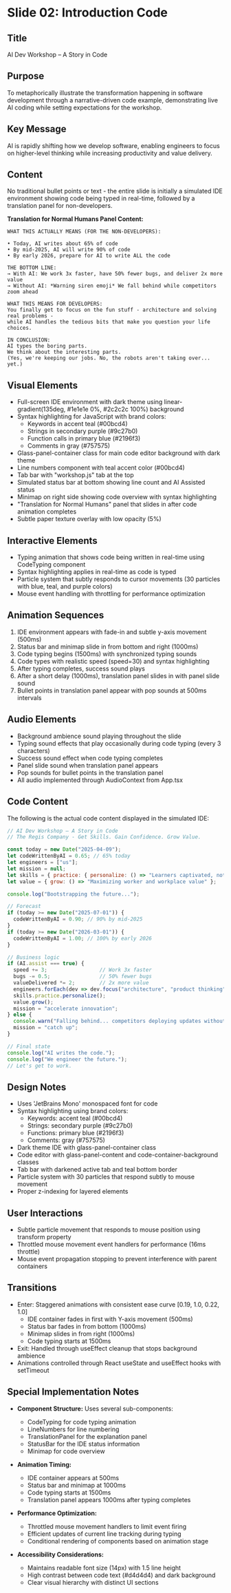# Slide 02: Introduction Code

## Title
AI Dev Workshop – A Story in Code

## Purpose
To metaphorically illustrate the transformation happening in software development through a narrative-driven code example, demonstrating live AI coding while setting expectations for the workshop.

## Key Message
AI is rapidly shifting how we develop software, enabling engineers to focus on higher-level thinking while increasing productivity and value delivery.

## Content
No traditional bullet points or text - the entire slide is initially a simulated IDE environment showing code being typed in real-time, followed by a translation panel for non-developers.

**Translation for Normal Humans Panel Content:**
```
WHAT THIS ACTUALLY MEANS (FOR THE NON-DEVELOPERS):

• Today, AI writes about 65% of code
• By mid-2025, AI will write 90% of code
• By early 2026, prepare for AI to write ALL the code

THE BOTTOM LINE:
→ With AI: We work 3x faster, have 50% fewer bugs, and deliver 2x more value
→ Without AI: *Warning siren emoji* We fall behind while competitors zoom ahead

WHAT THIS MEANS FOR DEVELOPERS:
You finally get to focus on the fun stuff - architecture and solving real problems -
while AI handles the tedious bits that make you question your life choices.

IN CONCLUSION:
AI types the boring parts.
We think about the interesting parts.
(Yes, we're keeping our jobs. No, the robots aren't taking over... yet.)
```

## Visual Elements
- Full-screen IDE environment with dark theme using linear-gradient(135deg, #1e1e1e 0%, #2c2c2c 100%) background
- Syntax highlighting for JavaScript with brand colors: 
  - Keywords in accent teal (#00bcd4)
  - Strings in secondary purple (#9c27b0)
  - Function calls in primary blue (#2196f3)
  - Comments in gray (#757575)
- Glass-panel-container class for main code editor background with dark theme
- Line numbers component with teal accent color (#00bcd4)
- Tab bar with "workshop.js" tab at the top
- Simulated status bar at bottom showing line count and AI Assisted status
- Minimap on right side showing code overview with syntax highlighting
- "Translation for Normal Humans" panel that slides in after code animation completes
- Subtle paper texture overlay with low opacity (5%)

## Interactive Elements
- Typing animation that shows code being written in real-time using CodeTyping component
- Syntax highlighting applies in real-time as code is typed
- Particle system that subtly responds to cursor movements (30 particles with blue, teal, and purple colors)
- Mouse event handling with throttling for performance optimization

## Animation Sequences
1. IDE environment appears with fade-in and subtle y-axis movement (500ms)
2. Status bar and minimap slide in from bottom and right (1000ms)
3. Code typing begins (1500ms) with synchronized typing sounds
4. Code types with realistic speed (speed=30) and syntax highlighting
5. After typing completes, success sound plays
6. After a short delay (1000ms), translation panel slides in with panel slide sound
7. Bullet points in translation panel appear with pop sounds at 500ms intervals

## Audio Elements
- Background ambience sound playing throughout the slide
- Typing sound effects that play occasionally during code typing (every 3 characters)
- Success sound effect when code typing completes
- Panel slide sound when translation panel appears
- Pop sounds for bullet points in the translation panel
- All audio implemented through AudioContext from App.tsx

## Code Content
The following is the actual code content displayed in the simulated IDE:

```javascript
// AI Dev Workshop – A Story in Code
// The Regis Company - Get Skills. Gain Confidence. Grow Value.

const today = new Date("2025-04-09");
let codeWrittenByAI = 0.65; // 65% today
let engineers = ["us"];
let mission = null;
let skills = { practice: { personalize: () => "Learners captivated, not held captive" } };
let value = { grow: () => "Maximizing worker and workplace value" };

console.log("Bootstrapping the future...");

// Forecast
if (today >= new Date("2025-07-01")) {
  codeWrittenByAI = 0.90; // 90% by mid-2025
}
if (today >= new Date("2026-03-01")) {
  codeWrittenByAI = 1.00; // 100% by early 2026
}

// Business logic
if (AI.assist === true) {
  speed += 3;                 // Work 3x faster
  bugs -= 0.5;                // 50% fewer bugs
  valueDelivered *= 2;        // 2x more value
  engineers.forEach(dev => dev.focus("architecture", "product thinking"));
  skills.practice.personalize();
  value.grow();
  mission = "accelerate innovation";
} else {
  console.warn("Falling behind... competitors deploying updates without us.");
  mission = "catch up";
}

// Final state
console.log("AI writes the code.");
console.log("We engineer the future.");
// Let's get to work.
```

## Design Notes
- Uses 'JetBrains Mono' monospaced font for code
- Syntax highlighting using brand colors:
  - Keywords: accent teal (#00bcd4)
  - Strings: secondary purple (#9c27b0)
  - Functions: primary blue (#2196f3)
  - Comments: gray (#757575)
- Dark theme IDE with glass-panel-container class
- Code editor with glass-panel-content and code-container-background classes
- Tab bar with darkened active tab and teal bottom border
- Particle system with 30 particles that respond subtly to mouse movement
- Proper z-indexing for layered elements

## User Interactions
- Subtle particle movement that responds to mouse position using transform property
- Throttled mouse movement event handlers for performance (16ms throttle)
- Mouse event propagation stopping to prevent interference with parent containers

## Transitions
- Enter: Staggered animations with consistent ease curve [0.19, 1.0, 0.22, 1.0]
  * IDE container fades in first with Y-axis movement (500ms)
  * Status bar fades in from bottom (1000ms)
  * Minimap slides in from right (1000ms)
  * Code typing starts at 1500ms
- Exit: Handled through useEffect cleanup that stops background ambience
- Animations controlled through React useState and useEffect hooks with setTimeout

## Special Implementation Notes
- **Component Structure:** Uses several sub-components:
  - CodeTyping for code typing animation
  - LineNumbers for line numbering
  - TranslationPanel for the explanation panel
  - StatusBar for the IDE status information
  - Minimap for code overview
  
- **Animation Timing:**
  - IDE container appears at 500ms
  - Status bar and minimap at 1000ms
  - Code typing starts at 1500ms
  - Translation panel appears 1000ms after typing completes
  
- **Performance Optimization:**
  - Throttled mouse movement handlers to limit event firing
  - Efficient updates of current line tracking during typing
  - Conditional rendering of components based on animation stage
  
- **Accessibility Considerations:**
  - Maintains readable font size (14px) with 1.5 line height
  - High contrast between code text (#d4d4d4) and dark background
  - Clear visual hierarchy with distinct UI sections